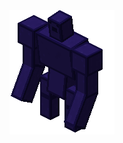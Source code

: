 ![entity][entity]

[entity]: https://raw.githubusercontent.com/Zalth-One-Three/Zyl-Roth-GIFs/master/Tenebrae%20Golem/TenebraeGolem.gif